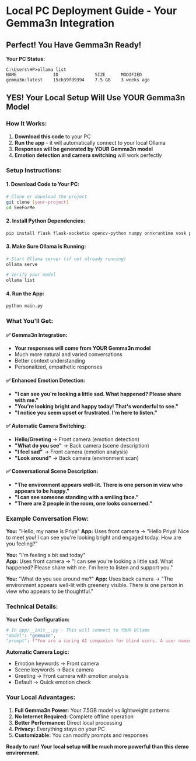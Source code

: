 # Local PC Deployment Guide - Your Gemma3n Integration

## Perfect! You Have Gemma3n Ready!

**Your PC Status:**
```
C:\Users\HP>ollama list
NAME              ID              SIZE      MODIFIED
gemma3n:latest    15cb39fd9394    7.5 GB    3 weeks ago
```

## YES! Your Local Setup Will Use YOUR Gemma3n Model

### How It Works:
1. **Download this code** to your PC
2. **Run the app** - it will automatically connect to your local Ollama
3. **Responses will be generated by YOUR Gemma3n model**
4. **Emotion detection and camera switching** will work perfectly

### Setup Instructions:

#### 1. Download Code to Your PC:
```bash
# Clone or download the project
git clone [your-project] 
cd SeeForMe
```

#### 2. Install Python Dependencies:
```bash
pip install flask flask-socketio opencv-python numpy onnxruntime vosk pyttsx3 gtts pygame requests kivy
```

#### 3. Make Sure Ollama is Running:
```bash
# Start Ollama server (if not already running)
ollama serve

# Verify your model
ollama list
```

#### 4. Run the App:
```bash
python main.py
```

### What You'll Get:

#### ✅ **Gemma3n Integration:**
- **Your responses will come from YOUR Gemma3n model**
- Much more natural and varied conversations
- Better context understanding
- Personalized, empathetic responses

#### ✅ **Enhanced Emotion Detection:**
- **"I can see you're looking a little sad. What happened? Please share with me."**
- **"You're looking bright and happy today! That's wonderful to see."**
- **"I notice you seem upset or frustrated. I'm here to listen."**

#### ✅ **Automatic Camera Switching:**
- **Hello/Greeting** → Front camera (emotion detection)
- **"What do you see"** → Back camera (scene description)  
- **"I feel sad"** → Front camera (emotion analysis)
- **"Look around"** → Back camera (environment scan)

#### ✅ **Conversational Scene Description:**
- **"The environment appears well-lit. There is one person in view who appears to be happy."**
- **"I can see someone standing with a smiling face."**
- **"There are 2 people in the room, one looks concerned."**

### Example Conversation Flow:

**You:** "Hello, my name is Priya"
**App:** Uses front camera → "Hello Priya! Nice to meet you! I can see you're looking bright and engaged today. How are you feeling?"

**You:** "I'm feeling a bit sad today"  
**App:** Uses front camera → "I can see you're looking a little sad. What happened? Please share with me. I'm here to listen and support you."

**You:** "What do you see around me?"
**App:** Uses back camera → "The environment appears well-lit with greenery visible. There is one person in view who appears to be thoughtful."

### Technical Details:

**Your Code Configuration:**
```python
# In app/__init__.py - This will connect to YOUR Ollama
"model": "gemma3n",
"prompt": f"You are a caring AI companion for blind users. A user named {user_name} just said: \"{user_text}\". Respond with empathy and support in 2-3 sentences."
```

**Automatic Camera Logic:**
- Emotion keywords → Front camera
- Scene keywords → Back camera  
- Greeting → Front camera with emotion analysis
- Default → Quick emotion check

### Your Local Advantages:

1. **Full Gemma3n Power:** Your 7.5GB model vs lightweight patterns
2. **No Internet Required:** Complete offline operation  
3. **Better Performance:** Direct local processing
4. **Privacy:** Everything stays on your PC
5. **Customizable:** You can modify prompts and responses

**Ready to run! Your local setup will be much more powerful than this demo environment.**